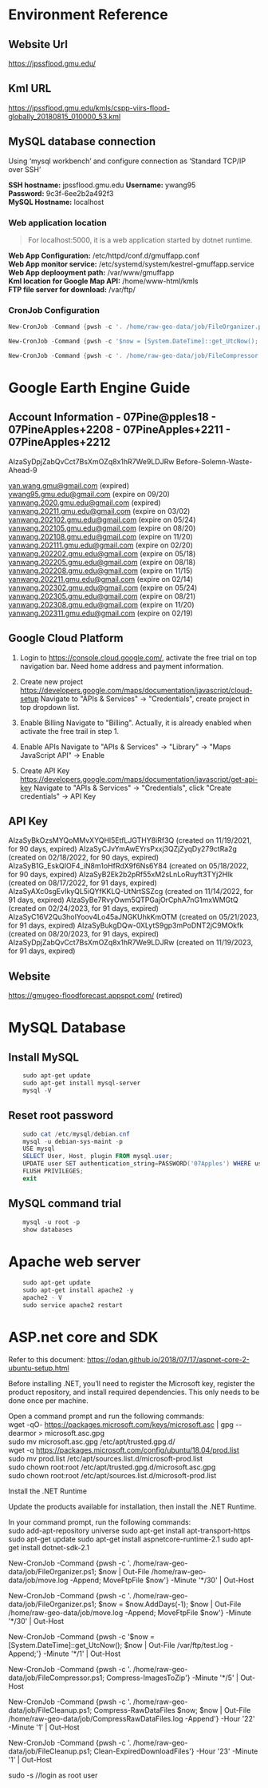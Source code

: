 
# Environment Reference

## Website Url  

<https://jpssflood.gmu.edu/>  

## Kml URL

<https://jpssflood.gmu.edu/kmls/cspp-viirs-flood-globally_20180815_010000_53.kml>  

## MySQL database connection

Using ‘mysql workbench’ and configure connection as ‘Standard TCP/IP over SSH’  

**SSH hostname:** jpssflood.gmu.edu
**Username:** ywang95  
**Password:** 9c3f-6ee2b2a492f3  
**MySQL Hostname:** localhost  

### Web application location

> For localhost:5000, it is a web application started by dotnet runtime.

**Web App Configuration:** /etc/httpd/conf.d/gmuffapp.conf  
**Web App monitor service:** /etc/systemd/system/kestrel-gmuffapp.service  
**Web App deplooyment path:** /var/www/gmuffapp  
**Kml location for Google Map API:** /home/www-html/kmls  
**FTP file server for download:** /var/ftp/

### CronJob Configuration

```powershell
New-CronJob -Command {pwsh -c '. /home/raw-geo-data/job/FileOrganizer.ps1; $now | Out-File /home/raw-geo-data/job/move.log -Append; MoveFtpFile $now'} -Minute '*/30' | Out-Host

New-CronJob -Command {pwsh -c '$now = [System.DateTime]::get_UtcNow(); $now | Out-File /var/ftp/test.log -Append;'} -Minute '*/1' | Out-Host

New-CronJob -Command {pwsh -c '. /home/raw-geo-data/job/FileCompressor.ps1; Compress-ImagesToZip'} -Minute '*/5' | Out-Host
```

# Google Earth Engine Guide

## Account Information - 07Pine@pples18 - 07PineApples+2208 - 07PineApples+2211 - 07PineApples+2212
AIzaSyDpjZabQvCct7BsXmOZq8x1hR7We9LDJRw
Before-Solemn-Waste-Ahead-9

yan.wang.gmu@gmail.com (expired)  
ywang95.gmu.edu@gmail.com (expire on 09/20)  
yanwang.2020.gmu.edu@gmail.com (expired)
yanwang.20211.gmu.edu@gmail.com (expire on 03/02)
yanwang.202102.gmu.edu@gmail.com (expire on 05/24)
yanwang.202105.gmu.edu@gmail.com (expire on 08/20)
yanwang.202108.gmu.edu@gmail.com (expire on 11/20)
yanwang.202111.gmu.edu@gmail.com (expire on 02/20)
yanwang.202202.gmu.edu@gmail.com (expire on 05/18)
yanwang.202205.gmu.edu@gmail.com (expire on 08/18)
yanwang.202208.gmu.edu@gmail.com (expire on 11/15)
yanwang.202211.gmu.edu@gmail.com (expire on 02/14)
yanwang.202302.gmu.edu@gmail.com (expire on 05/24)
yanwang.202305.gmu.edu@gmail.com (expire on 08/21)
yanwang.202308.gmu.edu@gmail.com (expire on 11/20)
yanwang.202311.gmu.edu@gmail.com (expire on 02/19)

## Google Cloud Platform

1. Login to <https://console.cloud.google.com/>, activate the free trial on top navigation bar.
Need home address and payment information.

2. Create new project <https://developers.google.com/maps/documentation/javascript/cloud-setup>
Navigate to "APIs & Services" -> "Credentials", create project in top dropdown list.

3. Enable Billing
Navigate to "Billing". Actually, it is already enabled when activate the free trail in step 1.

4. Enable APIs
Navigate to "APIs & Services" -> "Library" -> "Maps JavaScript API" -> Enable

5. Create API Key <https://developers.google.com/maps/documentation/javascript/get-api-key>
Navigate to "APIs & Services" -> "Credentials", click "Create credentials" -> API Key

## API Key

AIzaSyBkOzsMYQoMMvXYQHl5EtfLJGTHY8iRf3Q (created on 11/19/2021, for 90 days, expired)
AIzaSyCJvYmAwEYrsPxxj3QZjZyqDy279ctRa2g (created on 02/18/2022, for 90 days, expired)
AIzaSyB1G_EskQIOF4_iN8m1oHfRdX9f6Ns6Y84 (created on 05/18/2022, for 90 days, expired)
AIzaSyB2Ek2b2pRf55xM2sLnLoRuyft3TYj2Hlk (created on 08/17/2022, for 91 days, expired)
AIzaSyAXc0sgEvIkyQL5iQYfKKLQ-UtNrtSSZcg (created on 11/14/2022, for 91 days, expired)
AIzaSyBe7RvyOwm5QTPGajOrCphA7nG1mxWMGtQ (created on 02/24/2023, for 91 days, expired)
AIzaSyC16V2Qu3hoIYoov4Lo45aJNGKUhkKmOTM (created on 05/21/2023, for 91 days, expired)
AIzaSyBukgDQw-0XLytS9gp3mPoDNT2jC9MOkfk (created on 08/20/2023, for 91 days, expired)
AIzaSyDpjZabQvCct7BsXmOZq8x1hR7We9LDJRw (created on 11/19/2023, for 91 days, expired)

## Website

<https://gmugeo-floodforecast.appspot.com/> (retired)  

# MySQL Database

## Install MySQL

```powershell
    sudo apt-get update  
    sudo apt-get install mysql-server  
    mysql -V  
```

## Reset root password

```powershell
    sudo cat /etc/mysql/debian.cnf
    mysql -u debian-sys-maint -p
    USE mysql
    SELECT User, Host, plugin FROM mysql.user;
    UPDATE user SET authentication_string=PASSWORD('07Apples') WHERE user='root';
    FLUSH PRIVILEGES;
    exit
```

## MySQL command trial

```powershell
    mysql -u root -p
    show databases
```

# Apache web server

```powershell
    sudo apt-get update  
    sudo apt-get install apache2 -y  
    apache2 - V  
    sudo service apache2 restart  
```

# ASP.net core and SDK

Refer to this document: <https://odan.github.io/2018/07/17/aspnet-core-2-ubuntu-setup.html>

Before installing .NET, you’ll need to register the Microsoft key, register the product repository, and install required dependencies. This only needs to be done once per machine.

Open a command prompt and run the following commands:  
wget -qO- <https://packages.microsoft.com/keys/microsoft.asc> | gpg --dearmor > microsoft.asc.gpg  
sudo mv microsoft.asc.gpg /etc/apt/trusted.gpg.d/  
wget -q <https://packages.microsoft.com/config/ubuntu/18.04/prod.list>  
sudo mv prod.list /etc/apt/sources.list.d/microsoft-prod.list  
sudo chown root:root /etc/apt/trusted.gpg.d/microsoft.asc.gpg  
sudo chown root:root /etc/apt/sources.list.d/microsoft-prod.list  

Install the .NET Runtime

Update the products available for installation, then install the .NET Runtime.

In your command prompt, run the following commands:  
sudo add-apt-repository universe
sudo apt-get install apt-transport-https
sudo apt-get update
sudo apt-get install aspnetcore-runtime-2.1
sudo apt-get install dotnet-sdk-2.1

New-CronJob -Command {pwsh -c '. /home/raw-geo-data/job/FileOrganizer.ps1; $now | Out-File /home/raw-geo-data/job/move.log -Append; MoveFtpFile $now'} -Minute '*/30' | Out-Host

New-CronJob -Command {pwsh -c '. /home/raw-geo-data/job/FileOrganizer.ps1; $now = $now.AddDays(-1); $now | Out-File /home/raw-geo-data/job/move.log -Append; MoveFtpFile $now'} -Minute '*/30' | Out-Host

New-CronJob -Command {pwsh -c '$now = [System.DateTime]::get_UtcNow(); $now | Out-File /var/ftp/test.log -Append;'} -Minute '*/1' | Out-Host

New-CronJob -Command {pwsh -c '. /home/raw-geo-data/job/FileCompressor.ps1; Compress-ImagesToZip'} -Minute '*/5' | Out-Host

New-CronJob -Command {pwsh -c '. /home/raw-geo-data/job/FileCleanup.ps1; Compress-RawDataFiles $now; $now | Out-File /home/raw-geo-data/job/CompressRawDataFiles.log -Append'} -Hour '22' -Minute '1' | Out-Host

New-CronJob -Command {pwsh -c '. /home/raw-geo-data/job/FileCleanup.ps1; Clean-ExpiredDownloadFiles'} -Hour '23' -Minute '1' | Out-Host

sudo -s //login as root user  
